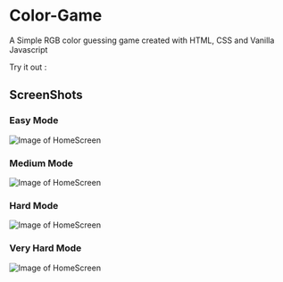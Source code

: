 # Color-Game
A Simple RGB color guessing game created with HTML, CSS and Vanilla Javascript

Try it out : 

## ScreenShots

### Easy Mode
![Image of HomeScreen](https://github.com/Syndicate555/Color-Game/tree/master/Screenshots/easy.jpg)

### Medium Mode
![Image of HomeScreen](https://github.com/Syndicate555/Color-Game/tree/master/Screenshots/medium.jpg)

### Hard Mode
![Image of HomeScreen](https://github.com/Syndicate555/Color-Game/tree/master/Screenshots/Hard.jpg)

### Very Hard Mode
![Image of HomeScreen](https://github.com/Syndicate555/Color-Game/tree/master/Screenshots/Vhard.jpg)

